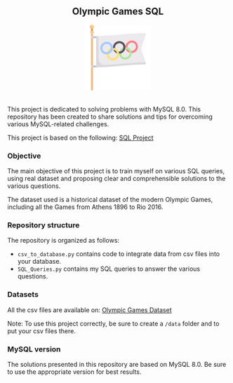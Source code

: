 <div align='center'>

## Olympic Games SQL

<img src="static/olympic_games_icon.png" alt="Olympic Games Icon" width="150px" height="150px">

</div>

<br>
 
This project is dedicated to solving problems with MySQL 8.0. This repository has been created to share solutions and tips for overcoming various MySQL-related challenges.

This project is based on the following:  <a href="https://techtfq.com/blog/practice-writing-sql-queries-using-real-dataset" target="_blank">SQL Project</a>

### Objective

The main objective of this project is to train myself on various SQL queries, using real dataset and proposing clear and comprehensible solutions to the various questions.

The dataset used is a historical dataset of the modern Olympic Games, including all the Games from Athens 1896 to Rio 2016.

### Repository structure

The repository is organized as follows: 
  - `csv_to_database.py` contains code to integrate data from csv files into your database.
  - `SQL_Queries.py` contains my SQL queries to answer the various questions.

### Datasets

All the csv files are available on: <a href="https://www.kaggle.com/datasets/heesoo37/120-years-of-olympic-history-athletes-and-results" target="_blank">Olympic Games Dataset</a>

Note: To use this project correctly, be sure to create a `/data` folder and to put your csv files there.

### MySQL version

The solutions presented in this repository are based on MySQL 8.0. Be sure to use the appropriate version for best results.

